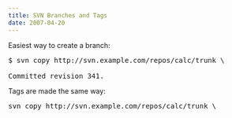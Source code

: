 ```yaml
---
title: SVN Branches and Tags
date: 2007-04-20
---
```

Easiest way to create a branch:

<pre>$ svn copy http://svn.example.com/repos/calc/trunk \           http://svn.example.com/repos/calc/branches/my-calc-branch \      -m "Creating a private branch of /calc/trunk."

Committed revision 341.</pre>

Tags are made the same way:

<pre>svn copy http://svn.example.com/repos/calc/trunk \           http://svn.example.com/repos/calc/tags/tag-0.0 \      -m "Creating a snapshot of the repository at this point in time and development."</pre>

